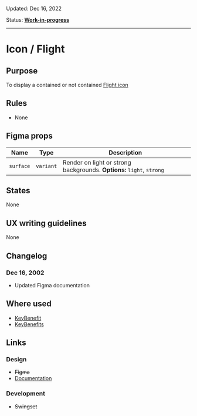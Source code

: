 Updated: Dec 16, 2022

Status: **[Work-in-progress](/guides/can-i-use#work-in-progress)**

---

# Icon / Flight

## Purpose

To display a contained or not contained [Flight icon](https://flight-hashicorp.vercel.app/)

## Rules

- None

## Figma props

| Name      | Type      | Description                                                           |
| --------- | --------- | --------------------------------------------------------------------- |
| `surface` | `variant` | Render on light or strong backgrounds. **Options:** `light`, `strong` |

## States

None

## UX writing guidelines

None

## Changelog

### Dec 16, 2002

- Updated Figma documentation

## Where used

- [KeyBenefit](/components/key-benefit)
- [KeyBenefits](/components/key-benefits)

## Links

### Design

- ~~Figma~~
- [Documentation](/components/icon/flight)

### Development

- ~~Swingset~~

